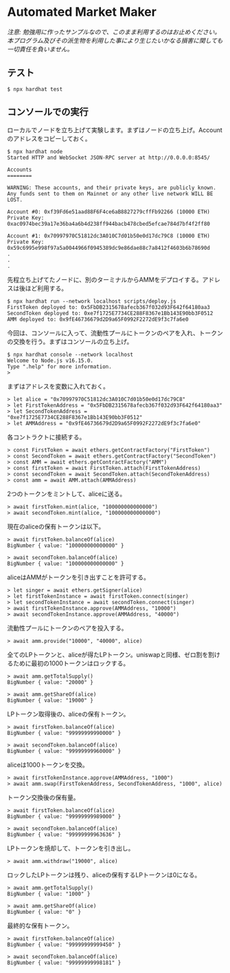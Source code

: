 # Automated Market Maker 

*注意: 勉強用に作ったサンプルなので、このまま利用するのはお止めください。本プログラム及びその派生物を利用した事により生じたいかなる損害に関しても一切責任を負いません。*

## テスト

```
$ npx hardhat test
```

## コンソールでの実行

ローカルでノードを立ち上げて実験します。まずはノードの立ち上げ。Accountのアドレスをコピーしておく。

```
$ npx hardhat node
Started HTTP and WebSocket JSON-RPC server at http://0.0.0.0:8545/

Accounts
========

WARNING: These accounts, and their private keys, are publicly known.
Any funds sent to them on Mainnet or any other live network WILL BE LOST.

Account #0: 0xf39Fd6e51aad88F6F4ce6aB8827279cffFb92266 (10000 ETH)
Private Key: 0xac0974bec39a17e36ba4a6b4d238ff944bacb478cbed5efcae784d7bf4f2ff80

Account #1: 0x70997970C51812dc3A010C7d01b50e0d17dc79C8 (10000 ETH)
Private Key: 0x59c6995e998f97a5a0044966f0945389dc9e86dae88c7a8412f4603b6b78690d
.
.
.
```

先程立ち上げてたノードに、別のターミナルからAMMをデプロイする。アドレスは後ほど利用する。

```
$ npx hardhat run --network localhost scripts/deploy.js
FirstToken deployed to: 0x5FbDB2315678afecb367f032d93F642f64180aa3
SecondToken deployed to: 0xe7f1725E7734CE288F8367e1Bb143E90bb3F0512
AMM deployed to: 0x9fE46736679d2D9a65F0992F2272dE9f3c7fa6e0
```

今回は、コンソールに入って、流動性プールにトークンのペアを入れ、トークンの交換を行う。まずはコンソールの立ち上げ。

```
$ npx hardhat console --network localhost
Welcome to Node.js v16.15.0.
Type ".help" for more information.
> 
```

まずはアドレスを変数に入れておく。

```
> let alice = "0x70997970C51812dc3A010C7d01b50e0d17dc79C8"
> let FirstTokenAddress = "0x5FbDB2315678afecb367f032d93F642f64180aa3"
> let SecondTokenAddress = "0xe7f1725E7734CE288F8367e1Bb143E90bb3F0512"
> let AMMAddress = "0x9fE46736679d2D9a65F0992F2272dE9f3c7fa6e0"
```

各コントラクトに接続する。

```
> const FirstToken = await ethers.getContractFactory("FirstToken")
> const SecondToken = await ethers.getContractFactory("SecondToken")
> const AMM = await ethers.getContractFactory("AMM")
> const firstToken = await FirstToken.attach(FirstTokenAddress)
> const secondToken = await SecondToken.attach(SecondTokenAddress)
> const amm = await AMM.attach(AMMAddress)
```

2つのトークンをミントして、aliceに送る。

```
> await firstToken.mint(alice, "100000000000000")
> await secondToken.mint(alice, "100000000000000")
```

現在のaliceの保有トークンは以下。

```
> await firstToken.balanceOf(alice)
BigNumber { value: "100000000000000" }

> await secondToken.balanceOf(alice)
BigNumber { value: "100000000000000" }
```

aliceはAMMがトークンを引き出すことを許可する。

```
> let singer = await ethers.getSigner(alice)
> let firstTokenInstance = await firstToken.connect(singer)
> let secondTokenInstance = await secondToken.connect(singer)
> await firstTokenInstance.approve(AMMAddress, "10000")
> await secondTokenInstance.approve(AMMAddress, "40000")
```

流動性プールにトークンのペアを投入する。

```
> await amm.provide("10000", "40000", alice)
```

全てのLPトークンと、aliceが得たLPトークン。uniswapと同様、ゼロ割を割けるために最初の1000トークンはロックする。

```
> await amm.getTotalSupply()
BigNumber { value: "20000" }

> await amm.getShareOf(alice)
BigNumber { value: "19000" }
```

LPトークン取得後の、aliceの保有トークン。

```
> await firstToken.balanceOf(alice)
BigNumber { value: "99999999990000" }

> await secondToken.balanceOf(alice)
BigNumber { value: "99999999960000" }
```

aliceは1000トークンを交換。

```
> await firstTokenInstance.approve(AMMAddress, "1000")
> await amm.swap(FirstTokenAddress, SecondTokenAddress, "1000", alice)
```

トークン交換後の保有量。

```
> await firstToken.balanceOf(alice)
BigNumber { value: "99999999989000" }

> await secondToken.balanceOf(alice)
BigNumber { value: "99999999963636" }
```

LPトークンを焼却して、トークンを引き出し。

```
> await amm.withdraw("19000", alice)
```

ロックしたLPトークンは残り、aliceの保有するLPトークンは0になる。

```
> await amm.getTotalSupply()
BigNumber { value: "1000" }

> await amm.getShareOf(alice)
BigNumber { value: "0" }
```

最終的な保有トークン。

```
> await firstToken.balanceOf(alice)
BigNumber { value: "99999999999450" }

> await secondToken.balanceOf(alice)
BigNumber { value: "99999999998181" }
```
